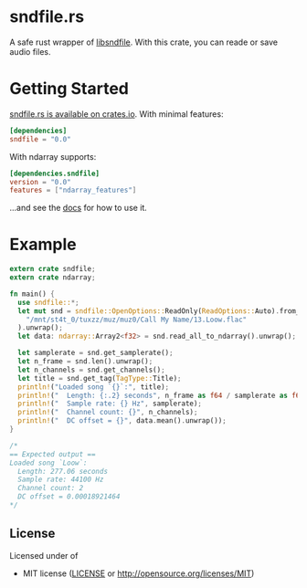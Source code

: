 sndfile.rs
==============

A safe rust wrapper of [libsndfile](http://www.mega-nerd.com/libsndfile/).
With this crate, you can reade or save audio files.

# Getting Started

[sndfile.rs is available on crates.io](https://crates.io/crates/sndfile).
With minimal features:
````toml
[dependencies]
sndfile = "0.0"
````

With ndarray supports:
````toml
[dependencies.sndfile]
version = "0.0"
features = ["ndarray_features"]
````

...and see the [docs](https://docs.rs/sndfile) for how to use it.

# Example

```rust
extern crate sndfile;
extern crate ndarray;

fn main() {
  use sndfile::*;
  let mut snd = sndfile::OpenOptions::ReadOnly(ReadOptions::Auto).from_path(
    "/mnt/st4t_0/tuxzz/muz/muz0/Call My Name/13.Loow.flac"
  ).unwrap();
  let data: ndarray::Array2<f32> = snd.read_all_to_ndarray().unwrap();

  let samplerate = snd.get_samplerate();
  let n_frame = snd.len().unwrap();
  let n_channels = snd.get_channels();
  let title = snd.get_tag(TagType::Title);
  println!("Loaded song `{}`:", title);
  println!("  Length: {:.2} seconds", n_frame as f64 / samplerate as f64);
  println!("  Sample rate: {} Hz", samplerate);
  println!("  Channel count: {}", n_channels);
  println!("  DC offset = {}", data.mean().unwrap());
}

/*
== Expected output ==
Loaded song `Loow`:
  Length: 277.06 seconds
  Sample rate: 44100 Hz
  Channel count: 2
  DC offset = 0.00018921464
*/
```

## License

Licensed under of
 * MIT license ([LICENSE](LICENSE) or http://opensource.org/licenses/MIT)
